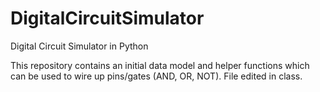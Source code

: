 DigitalCircuitSimulator
=======================

Digital Circuit Simulator in Python

This repository contains an initial data model and helper functions which can be used to wire up pins/gates (AND, OR, NOT).
File edited in class.
